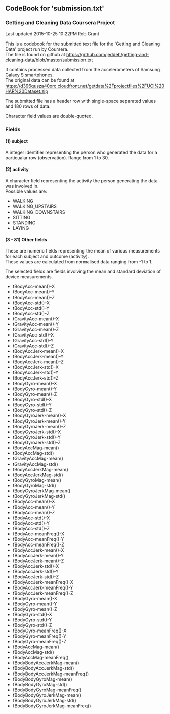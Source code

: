 ## CodeBook for 'submission.txt'
### Getting and Cleaning Data Coursera Project  

Last updated 2015-10-25 10:22PM Rob Grant

This is a codebook for the submitted text file for the 'Getting and Cleaning Data' project run by Coursera.  
The file is found on github at <https://github.com/jeddeh/getting-and-cleaning-data/blob/master/submission.txt>

It contains processed data collected from the accelerometers of Samsung Galaxy S smartphones.   
The original data can be found at <https://d396qusza40orc.cloudfront.net/getdata%2Fprojectfiles%2FUCI%20HAR%20Dataset.zip>

The submitted file has a header row with single-space separated values and 180 rows of data.
  
Character field values are double-quoted.
  
### Fields

#### (1) subject
A integer identifier representing the person who generated the data for a particualar row (observation).
Range from 1 to 30.

#### (2) activity  
A character field representing the activity the person generating the data was involved in.  
Possible values are:  
- WALKING  
- WALKING_UPSTAIRS  
- WALKING_DOWNSTAIRS  
- SITTING  
- STANDING  
- LAYING  

#### (3 - 81) Other fields  
These are numeric fields representing the mean of various measurements for each subject and outcome (activity).  
These values are calculated from normalised data ranging from -1 to 1.

The selected fields are fields involving the mean and standard deviation of device measurements.  
  
- tBodyAcc-mean()-X
- tBodyAcc-mean()-Y
- tBodyAcc-mean()-Z
- tBodyAcc-std()-X
- tBodyAcc-std()-Y
- tBodyAcc-std()-Z
- tGravityAcc-mean()-X
- tGravityAcc-mean()-Y
- tGravityAcc-mean()-Z
- tGravityAcc-std()-X
- tGravityAcc-std()-Y
- tGravityAcc-std()-Z
- tBodyAccJerk-mean()-X
- tBodyAccJerk-mean()-Y
- tBodyAccJerk-mean()-Z
- tBodyAccJerk-std()-X
- tBodyAccJerk-std()-Y
- tBodyAccJerk-std()-Z
- tBodyGyro-mean()-X
- tBodyGyro-mean()-Y
- tBodyGyro-mean()-Z
- tBodyGyro-std()-X
- tBodyGyro-std()-Y
- tBodyGyro-std()-Z
- tBodyGyroJerk-mean()-X
- tBodyGyroJerk-mean()-Y
- tBodyGyroJerk-mean()-Z
- tBodyGyroJerk-std()-X
- tBodyGyroJerk-std()-Y
- tBodyGyroJerk-std()-Z
- tBodyAccMag-mean()
- tBodyAccMag-std()
- tGravityAccMag-mean()
- tGravityAccMag-std()
- tBodyAccJerkMag-mean()
- tBodyAccJerkMag-std()
- tBodyGyroMag-mean()
- tBodyGyroMag-std()
- tBodyGyroJerkMag-mean()
- tBodyGyroJerkMag-std()
- fBodyAcc-mean()-X
- fBodyAcc-mean()-Y
- fBodyAcc-mean()-Z
- fBodyAcc-std()-X
- fBodyAcc-std()-Y
- fBodyAcc-std()-Z
- fBodyAcc-meanFreq()-X
- fBodyAcc-meanFreq()-Y
- fBodyAcc-meanFreq()-Z
- fBodyAccJerk-mean()-X
- fBodyAccJerk-mean()-Y
- fBodyAccJerk-mean()-Z
- fBodyAccJerk-std()-X
- fBodyAccJerk-std()-Y
- fBodyAccJerk-std()-Z
- fBodyAccJerk-meanFreq()-X
- fBodyAccJerk-meanFreq()-Y
- fBodyAccJerk-meanFreq()-Z
- fBodyGyro-mean()-X
- fBodyGyro-mean()-Y
- fBodyGyro-mean()-Z
- fBodyGyro-std()-X
- fBodyGyro-std()-Y
- fBodyGyro-std()-Z
- fBodyGyro-meanFreq()-X
- fBodyGyro-meanFreq()-Y
- fBodyGyro-meanFreq()-Z
- fBodyAccMag-mean()
- fBodyAccMag-std()
- fBodyAccMag-meanFreq()
- fBodyBodyAccJerkMag-mean()
- fBodyBodyAccJerkMag-std()
- fBodyBodyAccJerkMag-meanFreq()
- fBodyBodyGyroMag-mean()
- fBodyBodyGyroMag-std()
- fBodyBodyGyroMag-meanFreq()
- fBodyBodyGyroJerkMag-mean()
- fBodyBodyGyroJerkMag-std()
- fBodyBodyGyroJerkMag-meanFreq()
  
  
  
  


